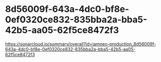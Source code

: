 # 8d56009f-643a-4dc0-bf8e-0ef0320ce832-835bba2a-bba5-42b5-aa05-62f5ce8472f3
https://sonarcloud.io/summary/overall?id=iamneo-production_8d56009f-643a-4dc0-bf8e-0ef0320ce832-835bba2a-bba5-42b5-aa05-62f5ce8472f3

